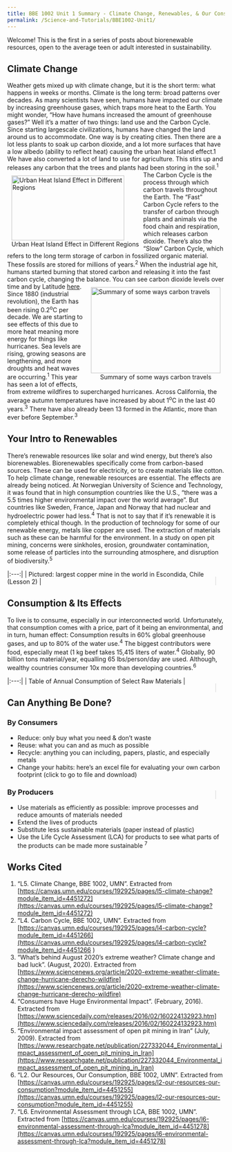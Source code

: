 ```yaml
---
title: BBE 1002 Unit 1 Summary - Climate Change, Renewables, & Our Consumption
permalink: /Science-and-Tutorials/BBE1002-Unit1/
---
```


Welcome! This is the first in a series of posts about biorenewable resources, open to the average teen or adult interested in sustainability.
## Climate Change
Weather gets mixed up with climate change, but it is the short term: what happens in weeks or months. Climate is the long term: broad patterns over decades. As many scientists have seen, humans have impacted our climate by increasing greenhouse gases, which traps more heat to the Earth. You might wonder, “How have humans increased the amount of greenhouse gases?” Well it’s a matter of two things: land use and the Carbon Cycle. 
Since starting largescale civilizations, humans have changed the land around us to accommodate. One way is by creating cities. Then there are a lot less plants to soak up carbon dioxide, and a lot more surfaces that have a low albedo (ability to reflect heat) causing the urban heat island effect.1 We have also converted a lot of land to use for agriculture. This stirs up and releases any carbon that the trees and plants had been storing in the soil.<sup>1</sup>
<span class="img_container center" style="display: inline-block; float: left; padding:10px;">
    <img alt="Urban Heat Island Effect in Different Regions" src="http://bayareamonitor.org/wp-content/uploads/2017/07/urban-heat-island-graphic.jpg" width="261" height="150" style="display:block;" title="Urban Heat Island Effect in Different Regions" />
    <span class="img_caption" style="display: block; text-align: center;">Urban Heat Island Effect in Different Regions</span>
</span>
The Carbon Cycle is the process through which carbon travels throughout the Earth. The “Fast” Carbon Cycle refers to the transfer of carbon through plants and animals via the food chain and respiration, which releases carbon dioxide. There’s also the “Slow” Carbon Cycle, which refers to the long term storage of carbon in fossilized organic material. These fossils are stored for millions of years.<sup>2</sup> When the industrial age hit, humans started burning that stored carbon and releasing it into the fast carbon cycle, changing the balance.
You can see carbon dioxide levels over time and by Latitude [here](https://youtu.be/gH6fQh9eAQE). 
<span class="img_container center" style="display: inline-block; float: right; padding:10px;">
    <img alt="Summary of some ways carbon travels" src="http://www.eduweb.com/portfolio/earthsystems/carbon/images/carboncycle.jpg" width="300" height="199" style="display:block;" title="Summary of some ways carbon travels" />
    <span class="img_caption" style="display: block; text-align: center;">Summary of some ways carbon travels</span>
</span>
Since 1880 (industrial revolution), the Earth has been rising 0.2<sup>o</sup>C per decade. We are starting to see effects of this due to more heat meaning more energy for things like hurricanes. Sea levels are rising, growing seasons are lengthening, and more droughts and heat waves are occurring.<sup>1</sup> This year has seen a lot of effects, from extreme wildfires to supercharged hurricanes. Across California, the average autumn temperatures have increased by about 1<sup>o</sup>C in the last 40 years.<sup>3</sup> There have also already been 13 formed in the Atlantic, more than ever before September.<sup>3</sup>

## Your Intro to Renewables
There’s renewable resources like solar and wind energy, but there’s also biorenewables. Biorenewables specifically come from carbon-based sources. These can be used for electricity, or to create materials like cotton. To help climate change, renewable resources are essential. The effects are already being noticed. At Norwegian University of Science and Technology, it was found that in high consumption countries like the U.S., “there was a 5.5 times higher environmental impact over the world average”. But countries like Sweden, France, Japan and Norway that had nuclear and hydroelectric power had less.<sup>4</sup>
That is not to say that if it’s renewable it is completely ethical though. In the production of technology for some of our renewable energy, metals like copper are used. The extraction of materials such as these can be harmful for the environment. In a study on open pit mining, concerns were sinkholes, erosion, groundwater contamination, some release of particles into the surrounding atmosphere, and disruption of biodiversity.<sup>5</sup>

<blockquote class="imgur-embed-pub" lang="en" data-id="a/zcfVuqu" data-context="false" style="display: inline-block; float: right; padding:10px;"><a href="//imgur.com/a/zcfVuqu"></a></blockquote><script async src="//s.imgur.com/min/embed.js" charset="utf-8"></script>
|:---:|
| Pictured: largest copper mine in the world in Escondida, Chile (Lesson 2) |

## Consumption & Its Effects
To live is to consume, especially in our interconnected world. Unfortunately, that consumption comes with a price, part of it being an environmental, and in turn, human effect:
Consumption results in 60% global greenhouse gases, and up to 80% of the water use.<sup>4</sup> The biggest contributors were food, especially meat (1 kg beef takes 15,415 liters of water.<sup>4</sup>
Globally, 90 billion tons material/year, equalling 65 lbs/person/day are used. Although, wealthy countries consumer 10x more than developing countries.<sup>6</sup>

<blockquote class="imgur-embed-pub" lang="en" data-id="a/Ek1uTi9" data-context="false" style="display: inline-block; float: right; padding:10px;"><a href="//imgur.com/a/Ek1uTi9"></a></blockquote><script async src="//s.imgur.com/min/embed.js" charset="utf-8"></script>
|:---:|
| Table of Annual Consumption of Select Raw Materials |

## Can Anything Be Done?
### By Consumers
- Reduce: only buy what you need & don’t waste
- Reuse: what you can and as much as possible
- Recycle: anything you can including, papers, plastic, and especially metals
- Change your habits: here’s an excel file for evaluating your own carbon footprint (click to go to file and download)

<blockquote class="imgur-embed-pub" lang="en" data-id="a/VX6C19x" data-context="false" style="display: inline-block; float: right; padding:10px;"><a href="//drive.google.com/file/d/11Cekm9BW3KAPdOU-0HF9_OKD3UeUjosU/view?usp=sharing"></a></blockquote><script async src="//s.imgur.com/min/embed.js" charset="utf-8"></script>

### By Producers
- Use materials as efficiently as possible: improve processes and reduce amounts of materials needed
- Extend the lives of products
- Substitute less sustainable materials (paper instead of plastic)
- Use the Life Cycle Assessment (LCA) for products to see what parts of the products can be made more sustainable <sup>7</sup>


## Works Cited
1. “L5. Climate Change, BBE 1002, UMN”. Extracted from [https://canvas.umn.edu/courses/192925/pages/l5-climate-change?module_item_id=4451272](https://canvas.umn.edu/courses/192925/pages/l5-climate-change?module_item_id=4451272)
2. “L4. Carbon Cycle, BBE 1002, UMN”. Extracted from [https://canvas.umn.edu/courses/192925/pages/l4-carbon-cycle?module_item_id=4451266](https://canvas.umn.edu/courses/192925/pages/l4-carbon-cycle?module_item_id=4451266 )
3. “What’s behind August 2020’s extreme weather? Climate change and bad luck”. (August, 2020). Extracted from [https://www.sciencenews.org/article/2020-extreme-weather-climate-change-hurricane-derecho-wildfire](https://www.sciencenews.org/article/2020-extreme-weather-climate-change-hurricane-derecho-wildfire)
4. “Consumers have Huge Environmental Impact”. (February, 2016). Extracted from [https://www.sciencedaily.com/releases/2016/02/160224132923.htm](https://www.sciencedaily.com/releases/2016/02/160224132923.htm)
5. “Environmental impact assessment of open pit mining in Iran” (July, 2009). Extracted from [https://www.researchgate.net/publication/227332044_Environmental_impact_assessment_of_open_pit_mining_in_Iran](https://www.researchgate.net/publication/227332044_Environmental_impact_assessment_of_open_pit_mining_in_Iran)
6. “L2. Our Resources, Our Consumption, BBE 1002, UMN”. Extracted from [https://canvas.umn.edu/courses/192925/pages/l2-our-resources-our-consumption?module_item_id=4451255](https://canvas.umn.edu/courses/192925/pages/l2-our-resources-our-consumption?module_item_id=4451255)
8. “L6. Environmental Assessment through LCA, BBE 1002, UMN”. Extracted from [https://canvas.umn.edu/courses/192925/pages/l6-environmental-assessment-through-lca?module_item_id=4451278](https://canvas.umn.edu/courses/192925/pages/l6-environmental-assessment-through-lca?module_item_id=4451278)
